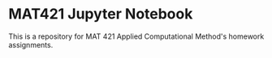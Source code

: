 # MAT421 Jupyter Notebook
This is a repository for MAT 421 Applied Computational Method's homework assignments.
